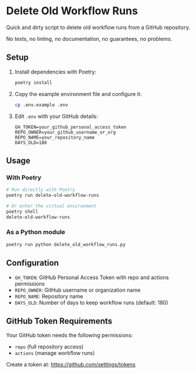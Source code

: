 # Delete Old Workflow Runs

Quick and dirty script to delete old workflow runs from a GitHub repository.

No tests, no linting, no documentation, no guarantees, no problems.

## Setup

1. Install dependencies with Poetry:

   ```bash
   poetry install
   ```

2. Copy the example environment file and configure it:

   ```bash
   cp .env.example .env
   ```

3. Edit `.env` with your GitHub details:

   ```env
   GH_TOKEN=your_github_personal_access_token
   REPO_OWNER=your_github_username_or_org
   REPO_NAME=your_repository_name
   DAYS_OLD=180
   ```

## Usage

### With Poetry

```bash
# Run directly with Poetry
poetry run delete-old-workflow-runs

# Or enter the virtual environment
poetry shell
delete-old-workflow-runs
```

### As a Python module

```bash
poetry run python delete_old_workflow_runs.py
```

## Configuration

- `GH_TOKEN`: GitHub Personal Access Token with repo and actions permissions
- `REPO_OWNER`: GitHub username or organization name
- `REPO_NAME`: Repository name
- `DAYS_OLD`: Number of days to keep workflow runs (default: 180)

## GitHub Token Requirements

Your GitHub token needs the following permissions:

- `repo` (full repository access)
- `actions` (manage workflow runs)

Create a token at: <https://github.com/settings/tokens>
